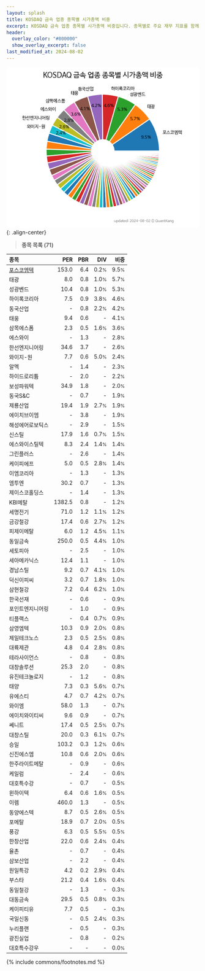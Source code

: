 ```yaml
---
layout: splash
title: KOSDAQ 금속 업종 종목별 시가총액 비중
excerpt: KOSDAQ 금속 업종 종목별 시가총액 비중입니다. 종목별로 주요 재무 지표를 함께 표시합니다.
header:
  overlay_color: "#800000"
  show_overlay_excerpt: false
last_modified_at: 2024-08-02
---
```



![KOSDAQ 금속 업종 종목별 시가총액 비중](/stats/sector/images/kosdaq_업종_금속_종목.png){: .align-center}


> **종목 목록 (71)**<a id="list"></a>

| **종목** | **PER** | **PBR** | **DIV** | **비중** |
| :------- | ------: | ------: | ------: | -------: |
| [포스코엠텍](/009520/) | 153.0 | 6.4 | 0.2<small>%</small> | 9.5<small>%</small> |
| 태광 | 8.0 | 0.8 | 1.0<small>%</small> | 5.7<small>%</small> |
| 성광벤드 | 10.4 | 0.8 | 1.0<small>%</small> | 5.3<small>%</small> |
| 하이록코리아 | 7.5 | 0.9 | 3.8<small>%</small> | 4.6<small>%</small> |
| 동국산업 | - | 0.8 | 2.2<small>%</small> | 4.2<small>%</small> |
| 태웅 | 9.4 | 0.6 | - | 4.1<small>%</small> |
| 삼목에스폼 | 2.3 | 0.5 | 1.6<small>%</small> | 3.6<small>%</small> |
| 에스와이 | - | 1.3 | - | 2.8<small>%</small> |
| 한선엔지니어링 | 34.6 | 3.7 | - | 2.6<small>%</small> |
| 와이지-원 | 7.7 | 0.6 | 5.0<small>%</small> | 2.4<small>%</small> |
| 알멕 | - | 1.4 | - | 2.3<small>%</small> |
| 하이드로리튬 | - | 2.0 | - | 2.2<small>%</small> |
| 보성파워텍 | 34.9 | 1.8 | - | 2.0<small>%</small> |
| 동국S&C | - | 0.7 | - | 1.9<small>%</small> |
| 제룡산업 | 19.4 | 1.9 | 2.7<small>%</small> | 1.9<small>%</small> |
| 에이치브이엠 | - | 3.8 | - | 1.9<small>%</small> |
| 해성에어로보틱스 | - | 2.9 | - | 1.5<small>%</small> |
| 신스틸 | 17.9 | 1.6 | 0.7<small>%</small> | 1.5<small>%</small> |
| 에스와이스틸텍 | 8.3 | 2.4 | 1.4<small>%</small> | 1.4<small>%</small> |
| 그린플러스 | - | 2.6 | - | 1.4<small>%</small> |
| 케이피에프 | 5.0 | 0.5 | 2.8<small>%</small> | 1.4<small>%</small> |
| 이엠코리아 | - | 1.3 | - | 1.3<small>%</small> |
| 엠투엔 | 30.2 | 0.7 | - | 1.3<small>%</small> |
| 제이스코홀딩스 | - | 1.4 | - | 1.3<small>%</small> |
| KBI메탈 | 1382.5 | 0.8 | - | 1.2<small>%</small> |
| 세명전기 | 71.0 | 1.2 | 1.1<small>%</small> | 1.2<small>%</small> |
| 금강철강 | 17.4 | 0.6 | 2.7<small>%</small> | 1.2<small>%</small> |
| 피제이메탈 | 6.0 | 1.2 | 4.5<small>%</small> | 1.1<small>%</small> |
| 동일금속 | 250.0 | 0.5 | 4.4<small>%</small> | 1.0<small>%</small> |
| 세토피아 | - | 2.5 | - | 1.0<small>%</small> |
| 세아메카닉스 | 12.4 | 1.1 | - | 1.0<small>%</small> |
| 경남스틸 | 9.2 | 0.7 | 4.1<small>%</small> | 1.0<small>%</small> |
| 덕신이피씨 | 3.2 | 0.7 | 1.8<small>%</small> | 1.0<small>%</small> |
| 삼현철강 | 7.2 | 0.4 | 6.2<small>%</small> | 1.0<small>%</small> |
| 한국선재 | - | 0.6 | - | 0.9<small>%</small> |
| 포인트엔지니어링 | - | 1.0 | - | 0.9<small>%</small> |
| 티플랙스 | - | 0.4 | 0.7<small>%</small> | 0.9<small>%</small> |
| 삼영엠텍 | 10.3 | 0.9 | 2.0<small>%</small> | 0.8<small>%</small> |
| 제일테크노스 | 2.3 | 0.5 | 2.5<small>%</small> | 0.8<small>%</small> |
| 대륙제관 | 4.8 | 0.4 | 2.8<small>%</small> | 0.8<small>%</small> |
| 테라사이언스 | - | 0.8 | - | 0.8<small>%</small> |
| 대창솔루션 | 25.3 | 2.0 | - | 0.8<small>%</small> |
| 유진테크놀로지 | - | 1.2 | - | 0.8<small>%</small> |
| 태양 | 7.3 | 0.3 | 5.6<small>%</small> | 0.7<small>%</small> |
| 유에스티 | 4.7 | 0.7 | 4.2<small>%</small> | 0.7<small>%</small> |
| 와이엠 | 58.0 | 1.3 | - | 0.7<small>%</small> |
| 에이치와이티씨 | 9.6 | 0.9 | - | 0.7<small>%</small> |
| 쎄니트 | 17.4 | 0.5 | 2.5<small>%</small> | 0.7<small>%</small> |
| 대창스틸 | 20.0 | 0.3 | 6.1<small>%</small> | 0.7<small>%</small> |
| 승일 | 103.2 | 0.3 | 1.2<small>%</small> | 0.6<small>%</small> |
| 신진에스엠 | 10.8 | 0.6 | 2.0<small>%</small> | 0.6<small>%</small> |
| 한주라이트메탈 | - | 0.9 | - | 0.6<small>%</small> |
| 케일럼 | - | 2.4 | - | 0.6<small>%</small> |
| 대호특수강 | - | 0.7 | - | 0.5<small>%</small> |
| 윈하이텍 | 6.4 | 0.6 | 1.6<small>%</small> | 0.5<small>%</small> |
| 이렘 | 460.0 | 1.3 | - | 0.5<small>%</small> |
| 동양에스텍 | 8.7 | 0.5 | 2.6<small>%</small> | 0.5<small>%</small> |
| 포메탈 | 18.9 | 0.7 | 2.0<small>%</small> | 0.5<small>%</small> |
| 풍강 | 6.3 | 0.5 | 5.5<small>%</small> | 0.5<small>%</small> |
| 한창산업 | 22.0 | 0.6 | 2.4<small>%</small> | 0.4<small>%</small> |
| 율촌 | - | 0.7 | - | 0.4<small>%</small> |
| 삼보산업 | - | 2.2 | - | 0.4<small>%</small> |
| 원일특강 | 4.2 | 0.2 | 2.9<small>%</small> | 0.4<small>%</small> |
| 부스타 | 21.2 | 0.4 | 1.6<small>%</small> | 0.4<small>%</small> |
| 동일철강 | - | 1.3 | - | 0.3<small>%</small> |
| 대동금속 | 29.5 | 0.5 | 0.8<small>%</small> | 0.3<small>%</small> |
| 케이피티유 | 7.7 | 0.5 | - | 0.3<small>%</small> |
| 국일신동 | - | 0.5 | 2.4<small>%</small> | 0.3<small>%</small> |
| 누리플랜 | - | 0.5 | - | 0.3<small>%</small> |
| 광진실업 | - | 0.8 | - | 0.2<small>%</small> |
| 대호특수강우 | - | - | - | 0.0<small>%</small> |

{% include commons/footnotes.md %}
